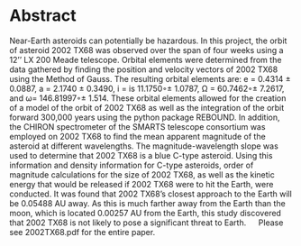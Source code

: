# Abstract
Near-Earth asteroids can potentially be hazardous. In this project, the orbit of asteroid 2002 TX68 was observed over the span of four weeks using a 12’’ LX 200 Meade telescope. Orbital elements were determined from the data gathered by finding the position and velocity vectors of 2002 TX68 using the Method of Gauss. The resulting orbital elements are: e = 0.4314 ± 0.0887, a = 2.1740 ± 0.3490, i = is 11.1750◦± 1.0787, Ω = 60.7462◦± 7.2617, and ω= 146.81997◦± 1.514. These orbital elements allowed for the creation of a model of the orbit of 2002 TX68 as well as the integration of the orbit forward 300,000 years using the python package REBOUND.  In addition, the CHIRON spectrometer of the SMARTS telescope consortium was employed on 2002 TX68 to find the mean apparent magnitude of the asteroid at different wavelengths. The magnitude-wavelength slope was used to determine that 2002 TX68 is a blue C-type asteroid. Using this information and density information for C-type asteroids, order of magnitude calculations for the size of 2002 TX68, as well as the kinetic energy that would be released if 2002 TX68 were to hit the Earth, were conducted. It was found that 2002 TX68’s closest approach to the Earth will be 0.05488 AU away. As this is much farther away from the Earth than the moon, which is located 0.00257 AU from the Earth, this study discovered that 2002 TX68 is not likely to pose a significant threat to Earth.
 
Please see 2002TX68.pdf for the entire paper.
